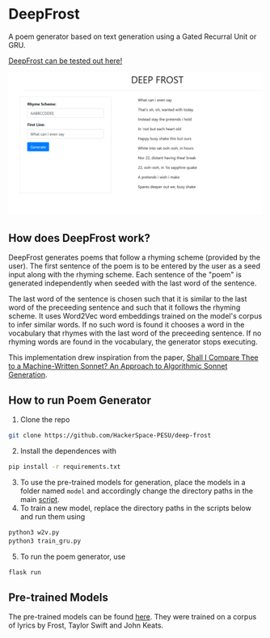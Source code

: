 # DeepFrost
A poem generator based on text generation using a Gated Recurral Unit or GRU.

[DeepFrost can be tested out here!](https://hsp-poem-gen.herokuapp.com/)

![DeepFrost](img/deep-frost.png)

## How does DeepFrost work?
DeepFrost generates poems that follow a rhyming scheme (provided by the user). The first sentence of the poem is to be entered by the user as a seed input along with the rhyming scheme. Each sentence of the "poem" is generated independently when seeded with the last word of the sentence.<br>

The last word of the sentence is chosen such that it is similar to the last word of the preceeding sentence and such that it follows the rhyming scheme. It uses Word2Vec word embeddings trained on the model's corpus to infer similar words. If no such word is found it chooses a word in the vocabulary that rhymes with the last word of the preceeding sentence. If no rhyming words are found in the vocabulary, the generator stops executing.

This implementation drew inspiration from the paper, [Shall I Compare Thee to a Machine-Written Sonnet? An Approach to Algorithmic Sonnet Generation](https://arxiv.org/abs/1811.05067).

## How to run Poem Generator
1. Clone the repo 
```bash
git clone https://github.com/HackerSpace-PESU/deep-frost
```
2. Install the dependences with 
```bash
pip install -r requirements.txt
```
3. To use the pre-trained models for generation, place the models in a folder named `model` and accordingly change the directory paths in the main [script](https://github.com/HackerSpace-PESU/deep-frost/blob/master/src/main.py).
4. To train a new model, replace the directory paths in the scripts below and run them using
```bash
python3 w2v.py
python3 train_gru.py
```
5. To run the poem generator, use
```bash
flask run
```

## Pre-trained Models
The pre-trained models can be found [here](https://drive.google.com/drive/folders/1yrmnKJ5h0KfIyt8ZxEiX0Y15kwzUMT9o?usp=sharing). They were trained on a corpus of lyrics by Frost, Taylor Swift and John Keats.


